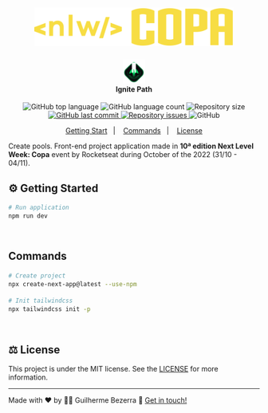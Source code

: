 <h1 align="center">
  <img src="./assets/logo-next-level-week-copa.svg" width="400" alt="Logo Next Level Week 10 edition">
</h1>

<h4 align="center">
  <img src="./assets/rocketseat-logo-ignite.svg" height="48" alt="Logo Ignite"><br> Ignite Path
</h4>

<p align="center">
  <img alt="GitHub top language" src="https://img.shields.io/github/languages/top/gbdsantos/reactjs-rocketseat-nlw-copa.svg">

  <img alt="GitHub language count" src="https://img.shields.io/github/languages/count/gbdsantos/reactjs-rocketseat-nlw-copa.svg">

  <img alt="Repository size" src="https://img.shields.io/github/repo-size/gbdsantos/reactjs-rocketseat-nlw-copa.svg">

  <a href="https://github.com/gbdsantos/reactjs-rocketseat-nlw-copa/commits/master">
    <img alt="GitHub last commit" src="https://img.shields.io/github/last-commit/gbdsantos/reactjs-rocketseat-nlw-copa.svg">
  </a>


  <a href="https://github.com/lukemorales/rocketshoes-reactjs/issues">
    <img alt="Repository issues" src="https://img.shields.io/github/issues/gbdsantos/reactjs-rocketseat-nlw-copa.svg">
  </a>

  <img alt="GitHub" src="https://img.shields.io/github/license/gbdsantos/reactjs-rocketseat-nlw-copa.svg">
</p>

<p align="center">
    <a href="#gear-getting-start">Getting Start</a>&nbsp;&nbsp;&nbsp;|&nbsp;&nbsp;&nbsp;
    <a href="#commands">Commands</a>&nbsp;&nbsp;&nbsp;|&nbsp;&nbsp;&nbsp;
    <a href="#balance_scale-license">License</a>
</p>

Create pools. Front-end project application made in **10ª edition Next Level Week: Copa** event by Rocketseat during October of the 2022 (31/10 - 04/11).

## :gear: Getting Started

```Bash
# Run application
npm run dev
```

<br>

## Commands

```Bash
# Create project
npx create-next-app@latest --use-npm

# Init tailwindcss
npx tailwindcss init -p
```
<br>

## :balance_scale: License

This project is under the MIT license. See the [LICENSE](https://github.com/gbdsantos/reactjs-rocketseat-nlw-copa/blob/master/LICENSE) for more information.

---
Made with ♥ by :man_astronaut: Guilherme Bezerra :wave: [Get in touch!](https://www.linkedin.com/in/gbdsantos/)
